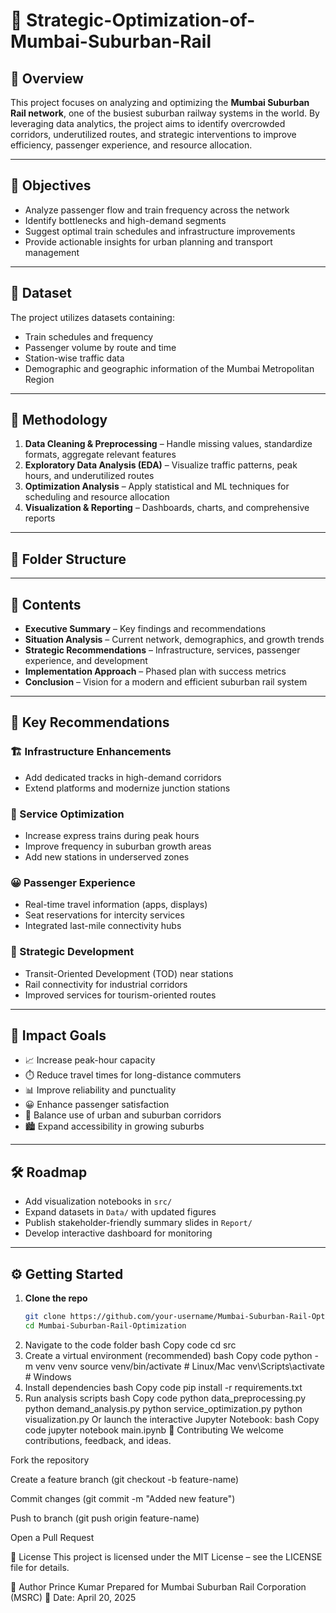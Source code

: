 # 🚉 Strategic-Optimization-of-Mumbai-Suburban-Rail

## 📌 Overview
This project focuses on analyzing and optimizing the **Mumbai Suburban Rail network**, one of the busiest suburban railway systems in the world. By leveraging data analytics, the project aims to identify overcrowded corridors, underutilized routes, and strategic interventions to improve efficiency, passenger experience, and resource allocation.

---

## 🎯 Objectives
- Analyze passenger flow and train frequency across the network  
- Identify bottlenecks and high-demand segments  
- Suggest optimal train schedules and infrastructure improvements  
- Provide actionable insights for urban planning and transport management  

---

## 📂 Dataset
The project utilizes datasets containing:
- Train schedules and frequency  
- Passenger volume by route and time  
- Station-wise traffic data  
- Demographic and geographic information of the Mumbai Metropolitan Region  

---

## 🔬 Methodology
1. **Data Cleaning & Preprocessing** – Handle missing values, standardize formats, aggregate relevant features  
2. **Exploratory Data Analysis (EDA)** – Visualize traffic patterns, peak hours, and underutilized routes  
3. **Optimization Analysis** – Apply statistical and ML techniques for scheduling and resource allocation  
4. **Visualization & Reporting** – Dashboards, charts, and comprehensive reports  

---

## 📁 Folder Structure




---

## 📖 Contents
- **Executive Summary** – Key findings and recommendations  
- **Situation Analysis** – Current network, demographics, and growth trends  
- **Strategic Recommendations** – Infrastructure, services, passenger experience, and development  
- **Implementation Approach** – Phased plan with success metrics  
- **Conclusion** – Vision for a modern and efficient suburban rail system  

---

## 🎯 Key Recommendations
### 🏗️ Infrastructure Enhancements
- Add dedicated tracks in high-demand corridors  
- Extend platforms and modernize junction stations  

### 🚉 Service Optimization
- Increase express trains during peak hours  
- Improve frequency in suburban growth areas  
- Add new stations in underserved zones  

### 😀 Passenger Experience
- Real-time travel information (apps, displays)  
- Seat reservations for intercity services  
- Integrated last-mile connectivity hubs  

### 🌆 Strategic Development
- Transit-Oriented Development (TOD) near stations  
- Rail connectivity for industrial corridors  
- Improved services for tourism-oriented routes  

---

## 🚀 Impact Goals
- 📈 Increase peak-hour capacity  
- ⏱️ Reduce travel times for long-distance commuters  
- 📊 Improve reliability and punctuality  
- 😀 Enhance passenger satisfaction  
- 🌆 Balance use of urban and suburban corridors  
- 🏙️ Expand accessibility in growing suburbs  

---

## 🛠️ Roadmap
- Add visualization notebooks in `src/`  
- Expand datasets in `Data/` with updated figures  
- Publish stakeholder-friendly summary slides in `Report/`  
- Develop interactive dashboard for monitoring  

---

## ⚙️ Getting Started

1. **Clone the repo**
   ```bash
   git clone https://github.com/your-username/Mumbai-Suburban-Rail-Optimization.git
   cd Mumbai-Suburban-Rail-Optimization
2. Navigate to the code folder
bash
Copy code
cd src
3. Create a virtual environment (recommended)
bash
Copy code
python -m venv venv
source venv/bin/activate   # Linux/Mac
venv\Scripts\activate      # Windows
4. Install dependencies
bash
Copy code
pip install -r requirements.txt
5. Run analysis scripts
bash
Copy code
python data_preprocessing.py
python demand_analysis.py
python service_optimization.py
python visualization.py
Or launch the interactive Jupyter Notebook:
bash
Copy code
jupyter notebook main.ipynb
🤝 Contributing
We welcome contributions, feedback, and ideas.

Fork the repository

Create a feature branch (git checkout -b feature-name)

Commit changes (git commit -m "Added new feature")

Push to branch (git push origin feature-name)

Open a Pull Request

📜 License
This project is licensed under the MIT License – see the LICENSE file for details.

👤 Author
Prince Kumar
Prepared for Mumbai Suburban Rail Corporation (MSRC)
📅 Date: April 20, 2025




